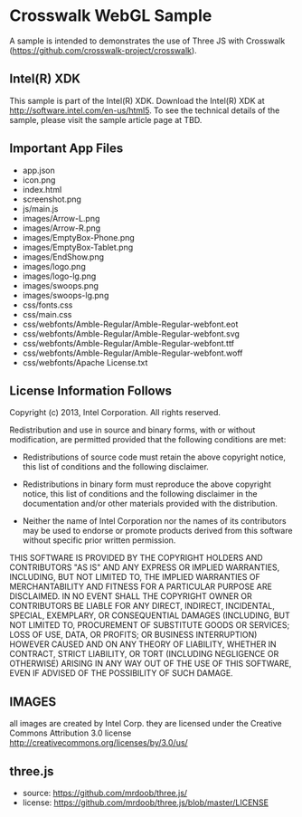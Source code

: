 Crosswalk WebGL Sample
=========================
A sample is intended to demonstrates the use of Three JS with Crosswalk (https://github.com/crosswalk-project/crosswalk).

Intel(R) XDK 
-------------------------------------------
This sample is part of the Intel(R) XDK. Download the Intel(R) XDK at http://software.intel.com/en-us/html5. To see the technical details of the sample, please visit the sample article page at TBD.


Important App Files
---------------------------
* app.json
* icon.png
* index.html
* screenshot.png
* js/main.js
* images/Arrow-L.png
* images/Arrow-R.png
* images/EmptyBox-Phone.png
* images/EmptyBox-Tablet.png
* images/EndShow.png
* images/logo.png
* images/logo-lg.png
* images/swoops.png
* images/swoops-lg.png
* css/fonts.css
* css/main.css
* css/webfonts/Amble-Regular/Amble-Regular-webfont.eot
* css/webfonts/Amble-Regular/Amble-Regular-webfont.svg
* css/webfonts/Amble-Regular/Amble-Regular-webfont.ttf
* css/webfonts/Amble-Regular/Amble-Regular-webfont.woff
* css/webfonts/Apache License.txt

License Information Follows
---------------------------
Copyright (c) 2013, Intel Corporation. All rights reserved.

Redistribution and use in source and binary forms, with or without modification, 
are permitted provided that the following conditions are met:

- Redistributions of source code must retain the above copyright notice, 
  this list of conditions and the following disclaimer.

- Redistributions in binary form must reproduce the above copyright notice, 
  this list of conditions and the following disclaimer in the documentation 
  and/or other materials provided with the distribution.

- Neither the name of Intel Corporation nor the names of its contributors 
  may be used to endorse or promote products derived from this software 
  without specific prior written permission.

THIS SOFTWARE IS PROVIDED BY THE COPYRIGHT HOLDERS AND CONTRIBUTORS "AS IS" 
AND ANY EXPRESS OR IMPLIED WARRANTIES, INCLUDING, BUT NOT LIMITED TO, 
THE IMPLIED WARRANTIES OF MERCHANTABILITY AND FITNESS FOR A PARTICULAR PURPOSE 
ARE DISCLAIMED. IN NO EVENT SHALL THE COPYRIGHT OWNER OR CONTRIBUTORS BE 
LIABLE FOR ANY DIRECT, INDIRECT, INCIDENTAL, SPECIAL, EXEMPLARY, OR 
CONSEQUENTIAL DAMAGES (INCLUDING, BUT NOT LIMITED TO, PROCUREMENT OF SUBSTITUTE 
GOODS OR SERVICES; LOSS OF USE, DATA, OR PROFITS; OR BUSINESS INTERRUPTION) 
HOWEVER CAUSED AND ON ANY THEORY OF LIABILITY, WHETHER IN CONTRACT, STRICT 
LIABILITY, OR TORT (INCLUDING NEGLIGENCE OR OTHERWISE) ARISING IN ANY WAY OUT 
OF THE USE OF THIS SOFTWARE, EVEN IF ADVISED OF THE POSSIBILITY OF SUCH DAMAGE.


IMAGES
-----------------------------------------------------------------------------
all images are created by Intel Corp. 
they are licensed under the Creative Commons Attribution 3.0 license 
http://creativecommons.org/licenses/by/3.0/us/


three.js
-----------------------------------------------------------------------------
* source: https://github.com/mrdoob/three.js/
* license: https://github.com/mrdoob/three.js/blob/master/LICENSE
